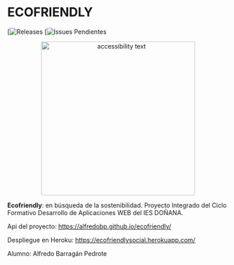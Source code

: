 
# ECOFRIENDLY
[![Releases][badge_releases] [![Issues Pendientes][badge_Issues]


<p align="center">

  <img src="https://ecofriendly.s3.eu-west-3.amazonaws.com/logo.png" width="350" alt="accessibility text">
</p>


**Ecofriendly**: en búsqueda de la sostenibilidad.
Proyecto Integrado del Ciclo Formativo Desarrollo de Aplicaciones WEB del IES DOÑANA.

Api del proyecto: https://alfredobp.github.io/ecofriendly/

Despliegue en Heroku: https://ecofriendlysocial.herokuapp.com/

Alumno: Alfredo Barragán Pedrote

[badge_releases]: https://img.shields.io/github/v/release/alfredobp/ecofriendly
[badge_Issues]: https://img.shields.io/github/issues/alfredobp/ecofriendly